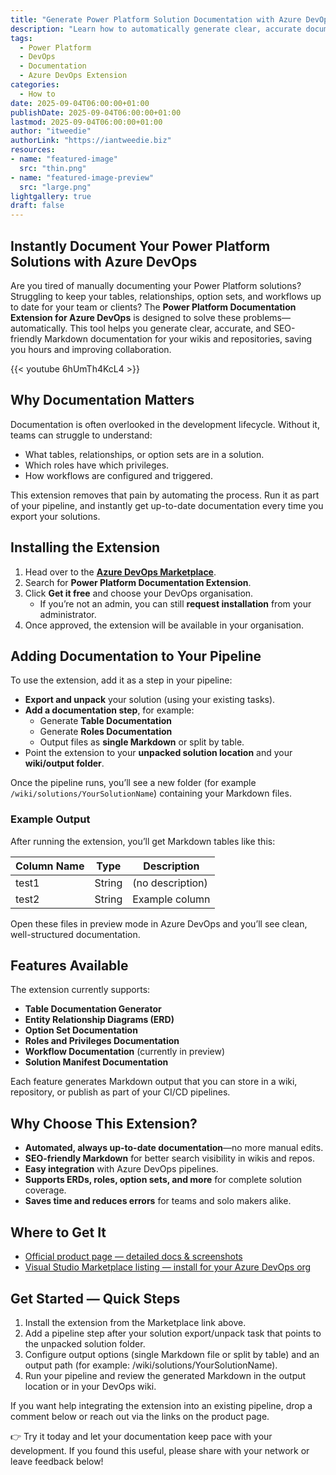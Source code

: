 ```yaml
---
title: "Generate Power Platform Solution Documentation with Azure DevOps"
description: "Learn how to automatically generate clear, accurate documentation for your Power Platform solutions using the Power Platform Documentation Extension for Azure DevOps."
tags:
  - Power Platform
  - DevOps
  - Documentation
  - Azure DevOps Extension
categories:
  - How to
date: 2025-09-04T06:00:00+01:00
publishDate: 2025-09-04T06:00:00+01:00
lastmod: 2025-09-04T06:00:00+01:00
author: "itweedie"
authorLink: "https://iantweedie.biz"
resources:
- name: "featured-image"
  src: "thin.png"
- name: "featured-image-preview"
  src: "large.png"
lightgallery: true
draft: false
---
```


## Instantly Document Your Power Platform Solutions with Azure DevOps

Are you tired of manually documenting your Power Platform solutions? Struggling to keep your tables, relationships, option sets, and workflows up to date for your team or clients? The **Power Platform Documentation Extension for Azure DevOps** is designed to solve these problems—automatically. This tool helps you generate clear, accurate, and SEO-friendly Markdown documentation for your wikis and repositories, saving you hours and improving collaboration.

{{< youtube 6hUmTh4KcL4 >}}

## Why Documentation Matters

Documentation is often overlooked in the development lifecycle. Without it, teams can struggle to understand:
- What tables, relationships, or option sets are in a solution.
- Which roles have which privileges.
- How workflows are configured and triggered.

This extension removes that pain by automating the process. Run it as part of your pipeline, and instantly get up-to-date documentation every time you export your solutions.

## Installing the Extension

1. Head over to the **[Azure DevOps Marketplace](https://marketplace.visualstudio.com/items?itemName=mightoraio.mightora-power-platform-devOps-extension)**.
2. Search for **Power Platform Documentation Extension**.
3. Click **Get it free** and choose your DevOps organisation.
   - If you’re not an admin, you can still **request installation** from your administrator.
4. Once approved, the extension will be available in your organisation.

## Adding Documentation to Your Pipeline

To use the extension, add it as a step in your pipeline:

- **Export and unpack** your solution (using your existing tasks).
- **Add a documentation step**, for example:
  - Generate **Table Documentation**
  - Generate **Roles Documentation**
  - Output files as **single Markdown** or split by table.
- Point the extension to your **unpacked solution location** and your **wiki/output folder**.

Once the pipeline runs, you’ll see a new folder (for example `/wiki/solutions/YourSolutionName`) containing your Markdown files.

### Example Output

After running the extension, you’ll get Markdown tables like this:

| Column Name | Type   | Description       |
|-------------|--------|-------------------|
| test1       | String | (no description) |
| test2       | String | Example column   |

Open these files in preview mode in Azure DevOps and you’ll see clean, well-structured documentation.

## Features Available

The extension currently supports:
- **Table Documentation Generator**
- **Entity Relationship Diagrams (ERD)**
- **Option Set Documentation**
- **Roles and Privileges Documentation**
- **Workflow Documentation** (currently in preview)
- **Solution Manifest Documentation**

Each feature generates Markdown output that you can store in a wiki, repository, or publish as part of your CI/CD pipelines.

## Why Choose This Extension?

- **Automated, always up-to-date documentation**—no more manual edits.
- **SEO-friendly Markdown** for better search visibility in wikis and repos.
- **Easy integration** with Azure DevOps pipelines.
- **Supports ERDs, roles, option sets, and more** for complete solution coverage.
- **Saves time and reduces errors** for teams and solo makers alike.

## Where to Get It

- [Official product page — detailed docs & screenshots](https://mightora.io/tools/cicd/power-platform-documentation-extension/)
- [Visual Studio Marketplace listing — install for your Azure DevOps org](https://marketplace.visualstudio.com/items?itemName=mightoraio.mightora-power-platform-devOps-extension)

## Get Started — Quick Steps

1. Install the extension from the Marketplace link above.
2. Add a pipeline step after your solution export/unpack task that points to the unpacked solution folder.
3. Configure output options (single Markdown file or split by table) and an output path (for example: /wiki/solutions/YourSolutionName).
4. Run your pipeline and review the generated Markdown in the output location or in your DevOps wiki.

If you want help integrating the extension into an existing pipeline, drop a comment below or reach out via the links on the product page.

👉 Try it today and let your documentation keep pace with your development. If you found this useful, please share with your network or leave feedback below!
